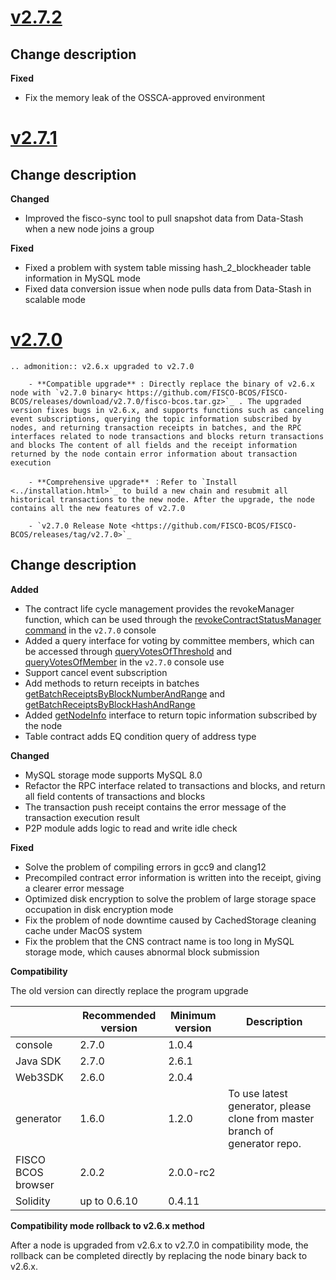 # [v2.7.2](https://github.com/FISCO-BCOS/FISCO-BCOS/releases/tag/v2.7.2)

## Change description

**Fixed**

- Fix the memory leak of the OSSCA-approved environment

# [v2.7.1](https://github.com/FISCO-BCOS/FISCO-BCOS/releases/tag/v2.7.1)

## Change description

**Changed**

- Improved the fisco-sync tool to pull snapshot data from Data-Stash when a new node joins a group

**Fixed**

- Fixed a problem with system table missing hash_2_blockheader table information in MySQL mode
- Fixed data conversion issue when node pulls data from Data-Stash in scalable mode

# [v2.7.0](https://github.com/FISCO-BCOS/FISCO-BCOS/releases/tag/v2.7.0)

```eval_rst
.. admonition:: v2.6.x upgraded to v2.7.0

    - **Compatible upgrade** : Directly replace the binary of v2.6.x node with `v2.7.0 binary< https://github.com/FISCO-BCOS/FISCO-BCOS/releases/download/v2.7.0/fisco-bcos.tar.gz>`_ . The upgraded version fixes bugs in v2.6.x, and supports functions such as canceling event subscriptions, querying the topic information subscribed by nodes, and returning transaction receipts in batches, and the RPC interfaces related to node transactions and blocks return transactions and blocks The content of all fields and the receipt information returned by the node contain error information about transaction execution

    - **Comprehensive upgrade** ：Refer to `Install <../installation.html>`_ to build a new chain and resubmit all historical transactions to the new node. After the upgrade, the node contains all the new features of v2.7.0

    - `v2.7.0 Release Note <https://github.com/FISCO-BCOS/FISCO-BCOS/releases/tag/v2.7.0>`_
```

## Change description

**Added**

- The contract life cycle management provides the revokeManager function, which can be used through the [revokeContractStatusManager command](../console/console_of_java_sdk.html#revokecontractstatusmanager) in the `v2.7.0` console
- Added a query interface for voting by committee members, which can be accessed through [queryVotesOfThreshold](../console/console_of_java_sdk.html#queryvotesofthreshold) and [queryVotesOfMember](../console/console_of_java_sdk.html#queryvotesofmember) in the `v2.7.0` console use
- Support cancel event subscription
- Add methods to return receipts in batches [getBatchReceiptsByBlockNumberAndRange](../api.html#getbatchreceiptsbyblocknumberandrange) and [getBatchReceiptsByBlockHashAndRange](../api.html#getbatchreceiptsbyblockhashandrange)
- Added [getNodeInfo](../api.html#getnodeinfo) interface to return topic information subscribed by the node
- Table contract adds EQ condition query of address type

**Changed**

- MySQL storage mode supports MySQL 8.0
- Refactor the RPC interface related to transactions and blocks, and return all field contents of transactions and blocks
- The transaction push receipt contains the error message of the transaction execution result
- P2P module adds logic to read and write idle check

**Fixed**

- Solve the problem of compiling errors in gcc9 and clang12
- Precompiled contract error information is written into the receipt, giving a clearer error message
- Optimized disk encryption to solve the problem of large storage space occupation in disk encryption mode
- Fix the problem of node downtime caused by CachedStorage cleaning cache under MacOS system
- Fix the problem that the CNS contract name is too long in MySQL storage mode, which causes abnormal block submission

**Compatibility**

The old version can directly replace the program upgrade


|                    | Recommended version | Minimum version | Description                                                  |
| ------------------ | ------------------- | --------------- | ------------------------------------------------------------ |
| console            | 2.7.0             | 1.0.4           | |
| Java SDK                | 2.7.0               | 2.6.1        | | 
| Web3SDK               | 2.6.0               | 2.0.4        |    |
| generator          | 1.6.0               | 1.2.0           | To use latest generator, please clone from master branch of generator repo. |
| FISCO BCOS browser | 2.0.2               | 2.0.0-rc2       | |
| Solidity           | up to 0.6.10        | 0.4.11          | |

**Compatibility mode rollback to v2.6.x method**

After a node is upgraded from v2.6.x to v2.7.0 in compatibility mode, the rollback can be completed directly by replacing the node binary back to v2.6.x.